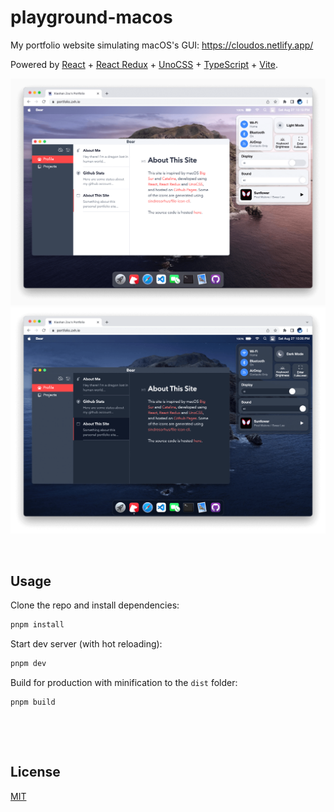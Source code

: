 # playground-macos

My portfolio website simulating macOS's GUI: https://cloudos.netlify.app/

Powered by [React](https://reactjs.org/) + [React Redux](https://react-redux.js.org/) + [UnoCSS](https://uno.antfu.me/) + [TypeScript](https://www.typescriptlang.org/) + [Vite](https://vitejs.dev/).

![light mode](./public/screenshots/light.png)
![dark mode](./public/screenshots/dark.png)


&nbsp;

## Usage

Clone the repo and install dependencies:

```bash
pnpm install
```

Start dev server (with hot reloading):

```bash
pnpm dev
```

Build for production with minification to the `dist` folder:

```bash
pnpm build
```



&nbsp;

&nbsp;

## License

[MIT](MIT)
